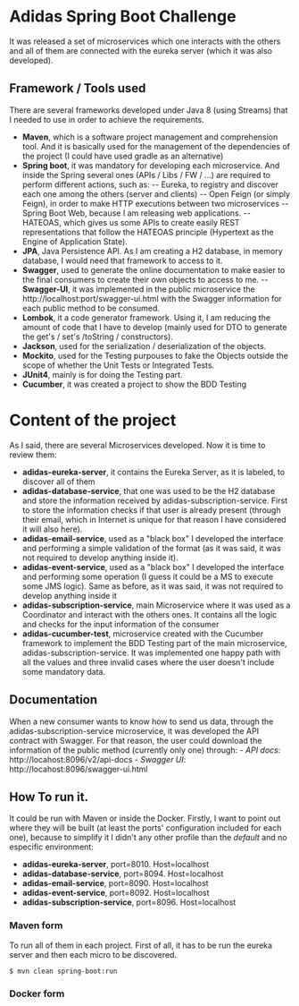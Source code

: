 # Adidas Spring Boot Challenge
It was released a set of microservices which one interacts with the others and all of them are connected with the eureka server (which it was also developed).

## Framework / Tools used
There are several frameworks developed under Java 8 (using Streams) that I needed to use in order to achieve the requirements.

  - **Maven**, which is a software project management and comprehension tool. And it is basically used for the management of the dependencies of the project (I could have used gradle as an alternative)
  - **Spring boot**, it was mandatory for developing each microservice. And inside the Spring several ones (APIs / Libs / FW / ...) are required to perform different actions, such as:
  -- Eureka, to registry and discover each one among the others (server and clients)
  -- Open Feign (or simply Feign), in order to make HTTP executions between two microservices
    -- Spring Boot Web, because I am releasing web applications.
  -- HATEOAS, which gives us some APIs to create easily REST representations that follow the HATEOAS principle (Hypertext as the Engine of Application State).
  - **JPA**, Java Persistence API. As I am creating a H2 database, in memory database, I would need that framework to access to it.
  - **Swagger**, used to generate the online documentation to make easier to the final consumers to create their own objects to access to me.
	-- **Swagger-UI**, it was implemented in the public microservice the http://localhost:port/swagger-ui.html with the Swagger information for each public method to be consumed.
  - **Lombok**, it a code generator framework. Using it, I am reducing the amount of code that I have to develop (mainly used for DTO to generate the get's / set's /toString / constructors).
  - **Jackson**, used for the serialization / deserialization of the objects.
  - **Mockito**, used for the Testing purpouses to fake the Objects outside the scope of whether the Unit Tests or Integrated Tests.
  - **JUnit4**, mainly is for doing the Testing part.
  - **Cucumber**, it was created a project to show the BDD Testing

# Content of the project
As I said, there are several Microservices developed. Now it is time to review them:
  - **adidas-eureka-server**, it contains the Eureka Server, as it is labeled, to discover all of them
  - **adidas-database-service**, that one was used to be the H2 database and store the information received by adidas-subscription-service. First to store the information checks if that user is already present (through their email, which in Internet is unique for that reason I have considered it will also here).
  - **adidas-email-service**, used as a "black box" I developed the interface and performing a simple validation of the format (as it was said, it was not required to develop anything inside it).
  - **adidas-event-service**, used as a "black box" I developed the interface and performing some operation (I guess it could be a MS to execute some JMS logic). Same as before, as it was said, it was not required to develop anything inside it
  - **adidas-subscription-service**, main Microservice where it was used as a Coordinator and interact with the others ones. It contains all the logic and checks for the input information of the consumer
  - **adidas-cucumber-test**, microservice created with the Cucumber framework to implement the BDD Testing part of the main microservice, adidas-subscription-service. It was implemented one happy path with all the values and three invalid cases where the user doesn't include some mandatory data.

## Documentation
When a new consumer wants to know how to send us data, through the adidas-subscription-service microservice, it was developed the API contract with Swagger. For that reason, the user could download the information of the public method (currently only one) through:
	- *API docs*: http://locahost:8096/v2/api-docs
	- *Swagger UI*: http://locahost:8096/swagger-ui.html
	
## How To run it.
It could be run with Maven or inside the Docker. Firstly, I want to point out where they will be built (at least the ports' configuration included for each one), because to simplify it I didn't any other profile than the *default* and no especific environment:
  - **adidas-eureka-server**, port=8010. Host=localhost
  - **adidas-database-service**, port=8094. Host=localhost
  - **adidas-email-service**, port=8090. Host=localhost
  - **adidas-event-service**, port=8092. Host=localhost
  - **adidas-subscription-service**, port=8096. Host=localhost
### Maven form

To run all of them in each project. First of all, it has to be run the eureka server and then each micro to be discovered.
```sh
$ mvn clean spring-boot:run
```
### Docker form

